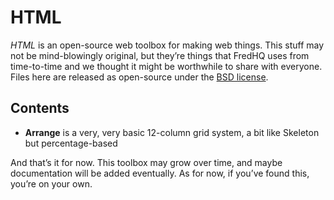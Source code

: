 # HTML

*HTML* is an open-source web toolbox for making web things.
This stuff may not be mind-blowingly original, but they’re things that FredHQ uses from time-to-time and we thought it might be worthwhile to share with everyone.
Files here are released as open-source under the [BSD license](http://opensource.org/licenses/BSD-3-Clause).

## Contents

- **Arrange** is a very, very basic 12-column grid system, a bit like Skeleton but percentage-based

And that’s it for now.
This toolbox may grow over time, and maybe documentation will be added eventually.
As for now, if you’ve found this, you’re on your own.